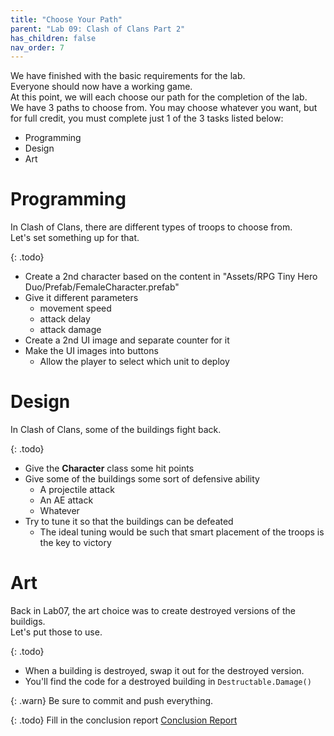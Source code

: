 ```yaml
---
title: "Choose Your Path"
parent: "Lab 09: Clash of Clans Part 2"
has_children: false
nav_order: 7
---
```


We have finished with the basic requirements for the lab.\
Everyone should now have a working game.\
At this point, we will each choose our path for the completion of the lab.\
We have 3 paths to choose from. You may choose whatever you want, but for full credit, you must complete just 1 of the 3 tasks listed below:
* Programming
* Design
* Art

# Programming
In Clash of Clans, there are different types of troops to choose from.\
Let's set something up for that.

{: .todo}
* Create a 2nd character based on the content in "Assets/RPG Tiny Hero Duo/Prefab/FemaleCharacter.prefab"
* Give it different parameters
	* movement speed
	* attack delay
	* attack damage
* Create a 2nd UI image and separate counter for it
* Make the UI images into buttons
	* Allow the player to select which unit to deploy

# Design
In Clash of Clans, some of the buildings fight back.

{: .todo}
* Give the **Character** class some hit points
* Give some of the buildings some sort of defensive ability
	* A projectile attack
	* An AE attack
	* Whatever
* Try to tune it so that the buildings can be defeated
	* The ideal tuning would be such that smart placement of the troops is the key to victory

# Art
Back in Lab07, the art choice was to create destroyed versions of the buildigs.\
Let's put those to use.

{: .todo}
* When a building is destroyed, swap it out for the destroyed version.
* You'll find the code for a destroyed building in `Destructable.Damage()`

{: .warn}
Be sure to commit and push everything.

{: .todo}
Fill in the conclusion report
[Conclusion Report](https://forms.gle/iJk8HyoUYxpvaYbj8)